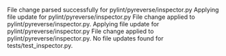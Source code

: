File change parsed successfully for pylint/pyreverse/inspector.py
Applying file update for pylint/pyreverse/inspector.py
File change applied to pylint/pyreverse/inspector.py.
Applying file update for pylint/pyreverse/inspector.py
File change applied to pylint/pyreverse/inspector.py.
No file updates found for tests/test_inspector.py.

